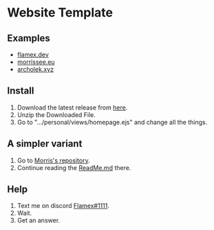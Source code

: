 # Website Template

## Examples
- [flamex.dev](https://flamex.dev)
- [morrissee.eu](https://morrissee.eu)
- [archolek.xyz](https://www.archolek.xyz/)

## Install
1. Download the latest release from [here](https://github.com/flamexdev/personal).
2. Unzip the Downloaded File.
3. Go to ".../personal/views/homepage.ejs" and change all the things.


## A simpler variant
1. Go to [Morris's repository](https://github.com/MorrisSeemann/Website).
2. Continue reading the [ReadMe.md](https://github.com/MorrisSeemann/Website/blob/main/ReadMe.md) there.

## Help
1. Text me on discord [Flamex#1111](https://discord.com/users/681424352599736327).
2. Wait.
3. Get an answer.
